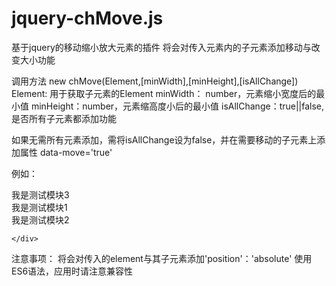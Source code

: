 # jquery-chMove.js
基于jquery的移动缩小放大元素的插件
将会对传入元素内的子元素添加移动与改变大小功能

调用方法
new chMove(Element,[minWidth],[minHeight],[isAllChange])
Element: 用于获取子元素的Element
minWidth： number，元素缩小宽度后的最小值
minHeight：number，元素缩高度小后的最小值
isAllChange：true||false,是否所有子元素都添加功能

如果无需所有元素添加，需将isAllChange设为false，并在需要移动的子元素上添加属性 data-move='true'

例如：

<body>
	<div class="zoom_box" id="zoom_box">
		<div id="asdwe1245qwd" class="zoom_box_li " data-move=''>我是测试模块3</div>
		<div id="asdqwd" class="zoom_box_li " data-move='true'>我是测试模块1</div>
		<div id="asdweqwd" class="zoom_box_li " data-move='true'>我是测试模块2</div>

	</div>
</body>
<script>
new chMove($('.zoom_box'),40,40,false)
</script>
  
  
  注意事项：
    将会对传入的element与其子元素添加'position'：'absolute'
    使用ES6语法，应用时请注意兼容性
